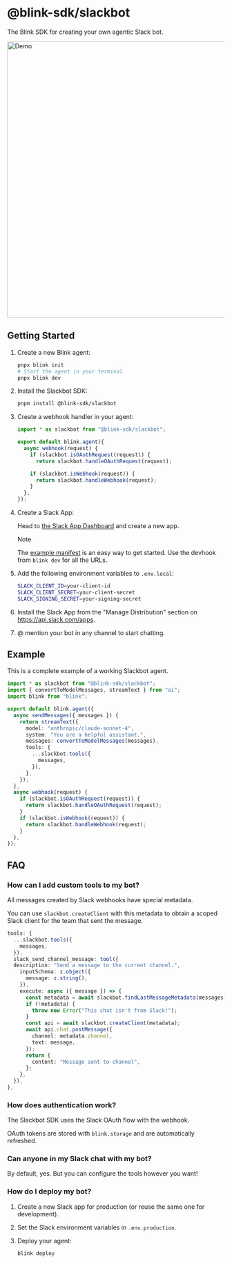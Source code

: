# @blink-sdk/slackbot

The Blink SDK for creating your own agentic Slack bot.

<img src="./demo.png" alt="Demo" style="width: 640px;" />

## Getting Started

1. Create a new Blink agent:

   ```bash
   pnpx blink init
   # Start the agent in your terminal.
   pnpx blink dev
   ```

2. Install the Slackbot SDK:

   ```bash
   pnpm install @blink-sdk/slackbot
   ```

3. Create a webhook handler in your agent:

   ```ts
   import * as slackbot from "@blink-sdk/slackbot";

   export default blink.agent({
     async webhook(request) {
       if (slackbot.isOAuthRequest(request)) {
         return slackbot.handleOAuthRequest(request);

       if (slackbot.isWebhook(request)) {
         return slackbot.handleWebhook(request);
       }
     },
   });
   ```

4. Create a Slack App:

   Head to [the Slack App Dashboard](https://api.slack.com/apps) and create a new app.

   > [!NOTE]
   > The [example manifest](./example-manifest.json) is an easy way to get started. Use the devhook from `blink dev` for all the URLs.

5. Add the following environment variables to `.env.local`:

   ```bash
   SLACK_CLIENT_ID=your-client-id
   SLACK_CLIENT_SECRET=your-client-secret
   SLACK_SIGNING_SECRET=your-signing-secret
   ```

6. Install the Slack App from the "Manage Distribution" section on https://api.slack.com/apps.

7. @ mention your bot in any channel to start chatting.

## Example

This is a complete example of a working Slackbot agent.

```ts
import * as slackbot from "@blink-sdk/slackbot";
import { convertToModelMessages, streamText } from "ai";
import blink from "blink";

export default blink.agent({
  async sendMessages({ messages }) {
    return streamText({
      model: "anthropic/claude-sonnet-4",
      system: "You are a helpful assistant.",
      messages: convertToModelMessages(messages),
      tools: {
        ...slackbot.tools({
          messages,
        }),
      },
    });
  },
  async webhook(request) {
    if (slackbot.isOAuthRequest(request)) {
      return slackbot.handleOAuthRequest(request);
    }
    if (slackbot.isWebhook(request)) {
      return slackbot.handleWebhook(request);
    }
  },
});
```

## FAQ

### How can I add custom tools to my bot?

All messages created by Slack webhooks have special metadata.

You can use `slackbot.createClient` with this metadata to obtain
a scoped Slack client for the team that sent the message.

```ts
tools: {
  ...slackbot.tools({
    messages,
  }),
  slack_send_channel_message: tool({
  description: "Send a message to the current channel.",
    inputSchema: z.object({
      message: z.string(),
    }),
    execute: async ({ message }) => {
      const metadata = await slackbot.findLastMessageMetadata(messages);
      if (!metadata) {
        throw new Error("This chat isn't from Slack!");
      }
      const api = await slackbot.createClient(metadata);
      await api.chat.postMessage({
        channel: metadata.channel,
        text: message,
      });
      return {
        content: "Message sent to channel",
      };
    },
  }),
},
```

### How does authentication work?

The Slackbot SDK uses the Slack OAuth flow with the webhook.

OAuth tokens are stored with `blink.storage` and are automatically refreshed.

### Can anyone in my Slack chat with my bot?

By default, yes. But you can configure the tools however you want!

### How do I deploy my bot?

1. Create a new Slack app for production (or reuse the same one for development).

2. Set the Slack environment variables in `.env.production`.

3. Deploy your agent:

   ```bash
   blink deploy
   ```
